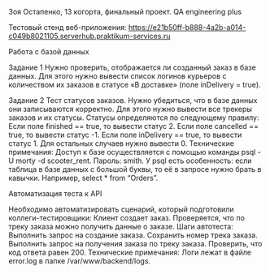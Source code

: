﻿Зоя Остапенко, 13 когорта, финальный проект. QA engineering plus

Тестовый стенд веб-приложения: https://e21b50ff-b888-4a2b-a014-c049b8021105.serverhub.praktikum-services.ru

Работа с базой данных

Задание 1
Нужно проверить, отображается ли созданный заказ в базе данных.
Для этого нужно вывести список логинов курьеров с количеством их заказов в статусе «В доставке» (поле inDelivery = true). 

Задание 2
Тест статусов заказов. Нужно убедиться, что в базе данных они записываются корректно.
Для этого нужно вывести все трекеры заказов и их статусы. 
Статусы определяются по следующему правилу:
Если поле finished == true, то вывести статус 2.
Если поле canсelled == true, то вывести статус -1.
Если поле inDelivery == true, то вывести статус 1.
Для остальных случаев нужно вывести 0.
Технические примечания:
Доступ к базе осуществляется с помощью команды psql -U morty -d scooter_rent. Пароль: smith.
У psql есть особенность: если таблица в базе данных с большой буквы, то её в запросе нужно брать в кавычки. Например, select * from “Orders”.

Автоматизация теста к API

Необходимо автоматизировать сценарий, который подготовили коллеги-тестировщики:
Клиент создает заказ.
Проверяется, что по треку заказа можно получить данные о заказе.
Шаги автотеста:
Выполнить запрос на создание заказа.
Сохранить номер трека заказа.
Выполнить запрос на получения заказа по треку заказа.
Проверить, что код ответа равен 200.
Технические примечания:
Логи лежат в файле error.log в папке /var/www/backend/logs.